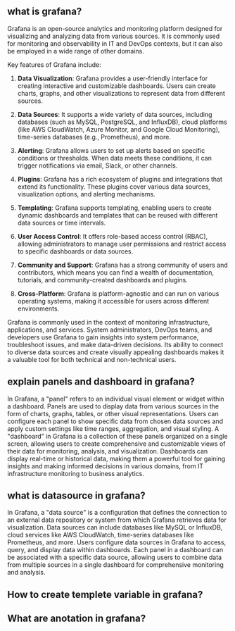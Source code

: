 ## what is grafana?
Grafana is an open-source analytics and monitoring platform designed for visualizing and analyzing data from various sources. It is commonly used for monitoring and observability in IT and DevOps contexts, but it can also be employed in a wide range of other domains.

Key features of Grafana include:

1. **Data Visualization**: Grafana provides a user-friendly interface for creating interactive and customizable dashboards. Users can create charts, graphs, and other visualizations to represent data from different sources.

2. **Data Sources**: It supports a wide variety of data sources, including databases (such as MySQL, PostgreSQL, and InfluxDB), cloud platforms (like AWS CloudWatch, Azure Monitor, and Google Cloud Monitoring), time-series databases (e.g., Prometheus), and more.

3. **Alerting**: Grafana allows users to set up alerts based on specific conditions or thresholds. When data meets these conditions, it can trigger notifications via email, Slack, or other channels.

4. **Plugins**: Grafana has a rich ecosystem of plugins and integrations that extend its functionality. These plugins cover various data sources, visualization options, and alerting mechanisms.

5. **Templating**: Grafana supports templating, enabling users to create dynamic dashboards and templates that can be reused with different data sources or time intervals.

6. **User Access Control**: It offers role-based access control (RBAC), allowing administrators to manage user permissions and restrict access to specific dashboards or data sources.

7. **Community and Support**: Grafana has a strong community of users and contributors, which means you can find a wealth of documentation, tutorials, and community-created dashboards and plugins.

8. **Cross-Platform**: Grafana is platform-agnostic and can run on various operating systems, making it accessible for users across different environments.

Grafana is commonly used in the context of monitoring infrastructure, applications, and services. System administrators, DevOps teams, and developers use Grafana to gain insights into system performance, troubleshoot issues, and make data-driven decisions. Its ability to connect to diverse data sources and create visually appealing dashboards makes it a valuable tool for both technical and non-technical users.

## explain panels and dashboard in grafana?
In Grafana, a "panel" refers to an individual visual element or widget within a dashboard. Panels are used to display data from various sources in the form of charts, graphs, tables, or other visual representations. Users can configure each panel to show specific data from chosen data sources and apply custom settings like time ranges, aggregation, and visual styling. A "dashboard" in Grafana is a collection of these panels organized on a single screen, allowing users to create comprehensive and customizable views of their data for monitoring, analysis, and visualization. Dashboards can display real-time or historical data, making them a powerful tool for gaining insights and making informed decisions in various domains, from IT infrastructure monitoring to business analytics.

## what is datasource in grafana?
In Grafana, a "data source" is a configuration that defines the connection to an external data repository or system from which Grafana retrieves data for visualization. Data sources can include databases like MySQL or InfluxDB, cloud services like AWS CloudWatch, time-series databases like Prometheus, and more. Users configure data sources in Grafana to access, query, and display data within dashboards. Each panel in a dashboard can be associated with a specific data source, allowing users to combine data from multiple sources in a single dashboard for comprehensive monitoring and analysis.

## How to create templete variable in grafana?

## What are anotation in grafana?

